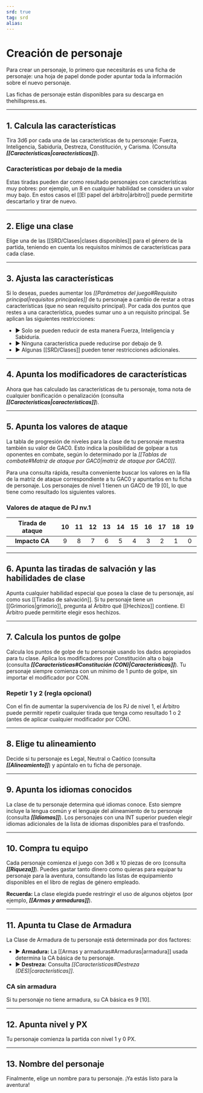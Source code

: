 ```yaml
---
srd: true
tag: srd
alias: 
---
```

# Creación de personaje
Para crear un personaje, lo primero que necesitarás es una ficha de personaje: una hoja de papel donde poder apuntar toda la información sobre el nuevo personaje.

Las fichas de personaje están disponibles para su descarga en thehillspress.es.

---
## 1. Calcula las características

Tira 3d6 por cada una de las características de tu personaje: Fuerza, Inteligencia, Sabiduría, Destreza, Constitución, y Carisma. (Consulta **_[[Características|características]]_**).

### Características por debajo de la media

Estas tiradas pueden dar como resultado personajes con características muy pobres: por ejemplo, un 8 en cualquier habilidad se considera un valor muy bajo. En estos casos el [[El papel del árbitro|árbitro]] puede permitirte descartarlo y tirar de nuevo.

---
## 2. Elige una clase

Elige una de las [[SRD/Clases|clases disponibles]] para el género de la partida, teniendo en cuenta los requisitos mínimos de características para cada clase.

---
## 3. Ajusta las características

Si lo deseas, puedes aumentar los _[[Parámetros del juego#Requisito principal|requisitos principales]]_ de tu personaje a cambio de restar a otras características (que no sean requisito principal). Por cada dos puntos que restes a una característica, puedes sumar uno a un requisito principal. Se aplican las siguientes restricciones: 

- ▶ Solo se pueden reducir de esta manera Fuerza, Inteligencia y Sabiduría. 
- ▶ Ninguna característica puede reducirse por debajo de 9. 
- ▶ Algunas [[SRD/Clases]] pueden tener restricciones adicionales.

---
## 4. Apunta los modificadores de características

Ahora que has calculado las características de tu personaje, toma nota de cualquier bonificación o penalización (consulta **_[[Características|características]]_**).

---
## 5. Apunta los valores de ataque

La tabla de progresión de niveles para la clase de tu personaje muestra también su valor de GAC0. Esto indica la posibilidad de golpear a tus oponentes en combate, según lo determinado por la _[[Tablas de combate#Matriz de ataque por GAC0|matriz de ataque por GAC0]]_.

Para una consulta rápida, resulta conveniente buscar los valores en la fila de la matriz de ataque correspondiente a tu GAC0 y apuntarlos en tu ficha de personaje. Los personajes de nivel 1 tienen un GAC0 de 19 [0], lo que tiene como resultado los siguientes valores.

### Valores de ataque de PJ nv.1

| Tirada de ataque | 10  | 11  | 12  | 13  | 14  | 15  | 16  | 17  | 18  | 19  |
|:----------------:|:---:|:---:|:---:|:---:|:---:|:---:|:---:|:---:|:---:|:---:|
|  **Impacto CA**  |  9  |  8  |  7  |  6  |  5  |  4  |  3  |  2  |  1  |  0  |

---
## 6. Apunta las tiradas de salvación y las habilidades de clase

Apunta cualquier habilidad especial que posea la clase de tu personaje, así como sus [[Tiradas de salvación]]. Si tu personaje tiene un [[Grimorios|grimorio]], pregunta al Árbitro qué [[Hechizos]] contiene. El Árbitro puede permitirte elegir esos hechizos.

---
## 7. Calcula los puntos de golpe

Calcula los puntos de golpe de tu personaje usando los dados apropiados para tu clase. Aplica los modificadores por Constitución alta o baja (consulta **_[[Características#Constitución (CON)|Características]]_**). Tu personaje siempre comienza con un mínimo de 1 punto de golpe, sin importar el modificador por CON.

### Repetir 1 y 2 (regla opcional)

Con el fin de aumentar la supervivencia de los PJ de nivel 1, el Árbitro puede permitir repetir cualquier tirada que tenga como resultado 1 o 2 (antes de aplicar cualquier modificador por CON).

---
## 8. Elige tu alineamiento

Decide si tu personaje es Legal, Neutral o Caótico (consulta **_[[Alineamiento]]_**) y apúntalo en tu ficha de personaje.

---
## 9. Apunta los idiomas conocidos

La clase de tu personaje determina qué idiomas conoce. Esto siempre incluye la lengua común y el lenguaje del alineamiento de tu personaje (consulta **_[[Idiomas]]_**). Los personajes con una INT superior pueden elegir idiomas adicionales de la lista de idiomas disponibles para el trasfondo.

---
## 10. Compra tu equipo

Cada personaje comienza el juego con 3d6 x 10 piezas de oro (consulta **_[[Riqueza]]_**). Puedes gastar tanto dinero como quieras para equipar tu personaje para la aventura, consultando las listas de equipamiento disponibles en el libro de reglas de género empleado.

**Recuerda:** La clase elegida puede restringir el uso de algunos objetos (por ejemplo, **_[[Armas y armaduras]]_**).

---
## 11. Apunta tu Clase de Armadura

La Clase de Armadura de tu personaje está determinada por dos factores: 

- ▶ **Armadura:** La [[Armas y armaduras#Armaduras|armadura]] usada determina la CA básica de tu personaje. 
- ▶ **Destreza:** Consulta _[[Características#Destreza (DES)|características]]_.
### CA sin armadura

Si tu personaje no tiene armadura, su CA básica es 9 [10].

---
## 12. Apunta nivel y PX

Tu personaje comienza la partida con nivel 1 y 0 PX.

---
## 13. Nombre del personaje

Finalmente, elige un nombre para tu personaje. ¡Ya estás listo para la aventura!
